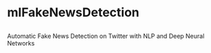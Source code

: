 # mlFakeNewsDetection

##
Automatic Fake News Detection on Twitter with NLP and Deep Neural Networks
